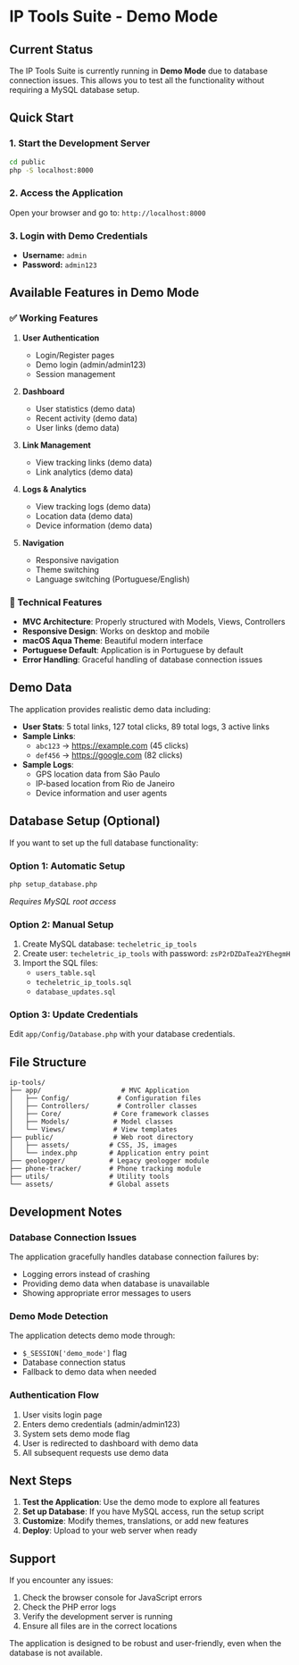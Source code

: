 # IP Tools Suite - Demo Mode

## Current Status

The IP Tools Suite is currently running in **Demo Mode** due to database connection issues. This allows you to test all the functionality without requiring a MySQL database setup.

## Quick Start

### 1. Start the Development Server

```bash
cd public
php -S localhost:8000
```

### 2. Access the Application

Open your browser and go to: `http://localhost:8000`

### 3. Login with Demo Credentials

- **Username:** `admin`
- **Password:** `admin123`

## Available Features in Demo Mode

### ✅ Working Features

1. **User Authentication**

   - Login/Register pages
   - Demo login (admin/admin123)
   - Session management

2. **Dashboard**

   - User statistics (demo data)
   - Recent activity (demo data)
   - User links (demo data)

3. **Link Management**

   - View tracking links (demo data)
   - Link analytics (demo data)

4. **Logs & Analytics**

   - View tracking logs (demo data)
   - Location data (demo data)
   - Device information (demo data)

5. **Navigation**
   - Responsive navigation
   - Theme switching
   - Language switching (Portuguese/English)

### 🔧 Technical Features

- **MVC Architecture**: Properly structured with Models, Views, Controllers
- **Responsive Design**: Works on desktop and mobile
- **macOS Aqua Theme**: Beautiful modern interface
- **Portuguese Default**: Application is in Portuguese by default
- **Error Handling**: Graceful handling of database connection issues

## Demo Data

The application provides realistic demo data including:

- **User Stats**: 5 total links, 127 total clicks, 89 total logs, 3 active links
- **Sample Links**:
  - `abc123` → https://example.com (45 clicks)
  - `def456` → https://google.com (82 clicks)
- **Sample Logs**:
  - GPS location data from São Paulo
  - IP-based location from Rio de Janeiro
  - Device information and user agents

## Database Setup (Optional)

If you want to set up the full database functionality:

### Option 1: Automatic Setup

```bash
php setup_database.php
```

_Requires MySQL root access_

### Option 2: Manual Setup

1. Create MySQL database: `techeletric_ip_tools`
2. Create user: `techeletric_ip_tools` with password: `zsP2rDZDaTea2YEhegmH`
3. Import the SQL files:
   - `users_table.sql`
   - `techeletric_ip_tools.sql`
   - `database_updates.sql`

### Option 3: Update Credentials

Edit `app/Config/Database.php` with your database credentials.

## File Structure

```
ip-tools/
├── app/                    # MVC Application
│   ├── Config/            # Configuration files
│   ├── Controllers/       # Controller classes
│   ├── Core/             # Core framework classes
│   ├── Models/           # Model classes
│   └── Views/            # View templates
├── public/               # Web root directory
│   ├── assets/          # CSS, JS, images
│   └── index.php        # Application entry point
├── geologger/           # Legacy geologger module
├── phone-tracker/       # Phone tracking module
├── utils/               # Utility tools
└── assets/              # Global assets
```

## Development Notes

### Database Connection Issues

The application gracefully handles database connection failures by:

- Logging errors instead of crashing
- Providing demo data when database is unavailable
- Showing appropriate error messages to users

### Demo Mode Detection

The application detects demo mode through:

- `$_SESSION['demo_mode']` flag
- Database connection status
- Fallback to demo data when needed

### Authentication Flow

1. User visits login page
2. Enters demo credentials (admin/admin123)
3. System sets demo mode flag
4. User is redirected to dashboard with demo data
5. All subsequent requests use demo data

## Next Steps

1. **Test the Application**: Use the demo mode to explore all features
2. **Set up Database**: If you have MySQL access, run the setup script
3. **Customize**: Modify themes, translations, or add new features
4. **Deploy**: Upload to your web server when ready

## Support

If you encounter any issues:

1. Check the browser console for JavaScript errors
2. Check the PHP error logs
3. Verify the development server is running
4. Ensure all files are in the correct locations

The application is designed to be robust and user-friendly, even when the database is not available.
